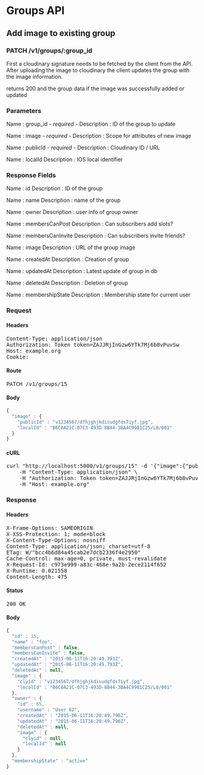 # Groups API

## Add image to existing group

### PATCH /v1/groups/:group_id

First a cloudinary signature needs to be fetched by the client from the API. After uploading the image to cloudinary the client updates the group with the image information.

returns 200 and the group data if the image was successfully added or updated

### Parameters

Name : group_id *- required -*
Description : ID of the group to update

Name : image *- required -*
Description : Scope for attributes of new image

Name : publicId *- required -*
Description : Cloudinary ID / URL

Name : localId
Description : IOS local identifier


### Response Fields

Name : id
Description : ID of the group

Name : name
Description : name of the group

Name : owner
Description : user info of group owner

Name : membersCanPost
Description : Can subscribers add slots?

Name : membersCanInvite
Description : Can subscribers invite friends?

Name : image
Description : URL of the group image

Name : createdAt
Description : Creation of group

Name : updatedAt
Description : Latest update of group in db

Name : deletedAt
Description : Deletion of group

Name : membershipState
Description : Membership state for current user

### Request

#### Headers

<pre>Content-Type: application/json
Authorization: Token token=ZAJJRjInGzw6YTk7Mj6b8vPuvSw
Host: example.org
Cookie: </pre>

#### Route

<pre>PATCH /v1/groups/15</pre>

#### Body
```javascript
{
  "image" : {
    "publicId" : "v1234567/dfhjghjkdisudgfds7iyf.jpg",
    "localId" : "B6C0A21C-07C3-493D-8B44-3BA4C9981C25/L0/001"
  }
}
```


#### cURL

<pre class="request">curl &quot;http://localhost:5000/v1/groups/15&quot; -d &#39;{&quot;image&quot;:{&quot;publicId&quot;:&quot;v1234567/dfhjghjkdisudgfds7iyf.jpg&quot;,&quot;localId&quot;:&quot;B6C0A21C-07C3-493D-8B44-3BA4C9981C25/L0/001&quot;}}&#39; -X PATCH \
	-H &quot;Content-Type: application/json&quot; \
	-H &quot;Authorization: Token token=ZAJJRjInGzw6YTk7Mj6b8vPuvSw&quot; \
	-H &quot;Host: example.org&quot;</pre>

### Response

#### Headers

<pre>X-Frame-Options: SAMEORIGIN
X-XSS-Protection: 1; mode=block
X-Content-Type-Options: nosniff
Content-Type: application/json; charset=utf-8
ETag: W/&quot;bcc4b6d84a45cab2e7dcb2336f4e2950&quot;
Cache-Control: max-age=0, private, must-revalidate
X-Request-Id: c973e999-a83c-468e-9a2b-2ece2114f652
X-Runtime: 0.021558
Content-Length: 475</pre>

#### Status

<pre>200 OK</pre>

#### Body

```javascript
{
  "id" : 15,
  "name" : "foo",
  "membersCanPost" : false,
  "membersCanInvite" : false,
  "createdAt" : "2015-06-11T16:20:49.793Z",
  "updatedAt" : "2015-06-11T16:20:49.793Z",
  "deletedAt" : null,
  "image" : {
    "clyid" : "v1234567/dfhjghjkdisudgfds7iyf.jpg",
    "localId" : "B6C0A21C-07C3-493D-8B44-3BA4C9981C25/L0/001"
  },
  "owner" : {
    "id" : 65,
    "username" : "User 62",
    "createdAt" : "2015-06-11T16:20:49.790Z",
    "updatedAt" : "2015-06-11T16:20:49.790Z",
    "deletedAt" : null,
    "image" : {
      "clyid" : null,
      "localId" : null
    }
  },
  "membershipState" : "active"
}
```

